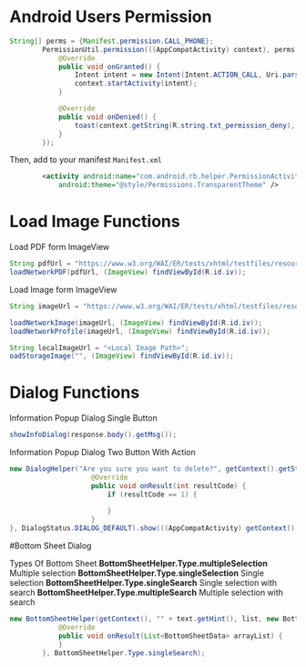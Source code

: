 # Android Users Permission
```java
String[] perms = {Manifest.permission.CALL_PHONE};
        PermissionUtil.permission(((AppCompatActivity) context), perms, new PermissionHandler() {
            @Override
            public void onGranted() {
                Intent intent = new Intent(Intent.ACTION_CALL, Uri.parse("tel:" + number));
                context.startActivity(intent);
            }

            @Override
            public void onDenied() {
                toast(context.getString(R.string.txt_permission_deny), context);
            }
        });
```   
Then, add to your manifest `Manifest.xml`
```xml
        <activity android:name="com.android.rb.helper.PermissionActivity"
            android:theme="@style/Permissions.TransparentTheme" />
```
                        
# Load Image Functions

Load PDF form ImageView
```java
String pdfUrl = "https://www.w3.org/WAI/ER/tests/xhtml/testfiles/resources/pdf/dummy.pdf";
loadNetworkPDF(pdfUrl, (ImageView) findViewById(R.id.iv));
```

Load Image form ImageView
```java
String imageUrl = "https://www.w3.org/WAI/ER/tests/xhtml/testfiles/resources/pdf/dummy.png";

loadNetworkImage(imageUrl, (ImageView) findViewById(R.id.iv));
loadNetworkProfile(imageUrl, (ImageView) findViewById(R.id.iv));

String localImageUrl = "<Local Image Path>";
oadStorageImage("", (ImageView) findViewById(R.id.iv));
```

# Dialog Functions

Information Popup Dialog Single Button
```java
showInfoDialog(response.body().getMsg());
```

Information Popup Dialog Two Button With Action
```java
new DialogHelper("Are you sure you want to delete?", getContext().getString(R.string.txt_cancel), getContext().getString(R.string.txt_delete), new DialogHelper.DialogCallBack() {
                    @Override
                    public void onResult(int resultCode) {
                        if (resultCode == 1) {
                            
                        }
                    }
}, DialogStatus.DIALOG_DEFAULT).show(((AppCompatActivity) getContext()).getSupportFragmentManager(), "");
```

#Bottom Sheet Dialog

Types Of Bottom Sheet
**BottomSheetHelper.Type.multipleSelection** Multiple selection
**BottomSheetHelper.Type.singleSelection** Single selection
**BottomSheetHelper.Type.singleSearch** Single selection with search
**BottomSheetHelper.Type.multipleSearch** Multiple selection with search

```java
new BottomSheetHelper(getContext(), "" + text.getHint(), list, new BottomSheetHelper.OnBottomSheetResult() {
            @Override
            public void onResult(List<BottomSheetData> arrayList) {
            }
        }, BottomSheetHelper.Type.singleSearch);
```
